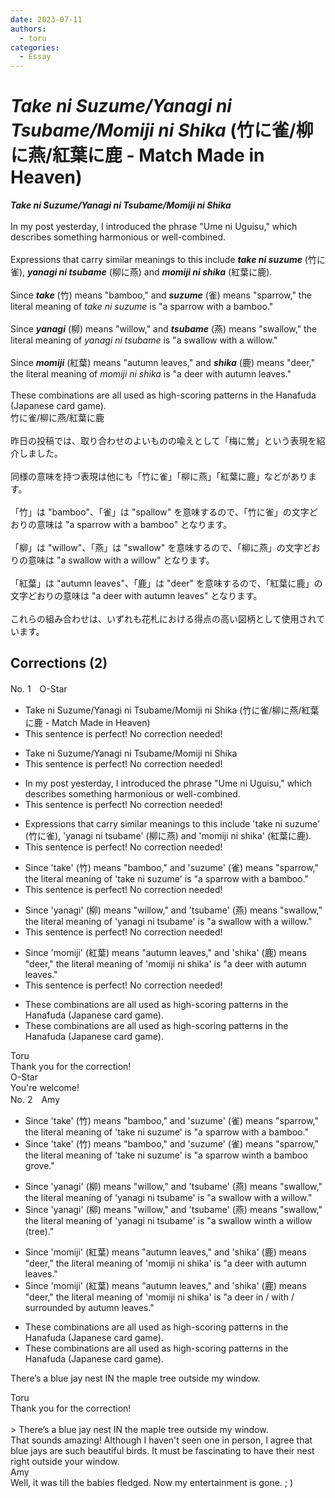 ```yaml
---
date: 2023-07-11
authors:
  - toru
categories:
  - Essay
---
```


<h1 id="subject_show"><strong><em>Take ni Suzume/Yanagi ni Tsubame/Momiji ni Shika</strong></em> (竹に雀/柳に燕/紅葉に鹿 - Match Made in Heaven)</h1>
<div class="date" hidden>Jul 11, 2023 11:48</div>
<div id="post"><div id="body_show_ori">
<strong><em>Take ni Suzume/Yanagi ni Tsubame/Momiji ni Shika</strong></em><br/><br/>In my post yesterday, I introduced the phrase "Ume ni Uguisu," which describes something harmonious or well-combined.<br/><br/>Expressions that carry similar meanings to this include <strong><em>take ni suzume</em></strong> (竹に雀), <strong><em>yanagi ni tsubame</em></strong> (柳に燕) and <strong><em>momiji ni shika</em></strong> (紅葉に鹿).<br/><br/>Since <strong><em>take</em></strong> (竹) means "bamboo," and <strong><em>suzume</em></strong> (雀) means "sparrow," the literal meaning of <em>take ni suzume</em> is "a sparrow with a bamboo."<br/><br/>Since <strong><em>yanagi</em></strong> (柳) means "willow," and <strong><em>tsubame</em></strong> (燕) means "swallow," the literal meaning of <em>yanagi ni tsubame</em> is "a swallow with a willow."<br/><br/>Since <strong><em>momiji</em></strong> (紅葉) means "autumn leaves," and <strong><em>shika</em></strong> (鹿) means "deer," the literal meaning of <em>momiji ni shika</em> is "a deer with autumn leaves."<br/><br/>These combinations are all used as high-scoring patterns in the Hanafuda (Japanese card game).
</div></div>

<!-- more -->

<div id="post_ja"><div id="body_show_mo">
竹に雀/柳に燕/紅葉に鹿<br/><br/>昨日の投稿では、取り合わせのよいものの喩えとして「梅に鶯」という表現を紹介しました。<br/><br/>同様の意味を持つ表現は他にも「竹に雀」「柳に燕」「紅葉に鹿」などがあります。<br/><br/>「竹」は "bamboo"、「雀」は "spallow" を意味するので、「竹に雀」の文字どおりの意味は "a sparrow with a bamboo" となります。<br/><br/>「柳」は "willow"、「燕」は "swallow" を意味するので、「柳に燕」の文字どおりの意味は "a swallow with a willow" となります。<br/><br/>「紅葉」は "autumn leaves"、「鹿」は "deer" を意味するので、「紅葉に鹿」の文字どおりの意味は "a deer with autumn leaves" となります。<br/><br/>これらの組み合わせは、いずれも花札における得点の高い図柄として使用されています。
</div></div>

## Corrections (2)
<div id="block"><div class="first_name"> No. 1　<span class="just_name">O-Star</span></div><div id="block2">
<ul class="correction_field">
<li class="incorrect">Take ni Suzume/Yanagi ni Tsubame/Momiji ni Shika (竹に雀/柳に燕/紅葉に鹿 - Match Made in Heaven)</li>
<li class="corrected perfect">This sentence is perfect! No correction needed!</li>
</ul>
<ul class="correction_field">
<li class="incorrect">Take ni Suzume/Yanagi ni Tsubame/Momiji ni Shika</li>
<li class="corrected perfect">This sentence is perfect! No correction needed!</li>
</ul>
<ul class="correction_field">
<li class="incorrect">In my post yesterday, I introduced the phrase "Ume ni Uguisu," which describes something harmonious or well-combined.</li>
<li class="corrected perfect">This sentence is perfect! No correction needed!</li>
</ul>
<ul class="correction_field">
<li class="incorrect">Expressions that carry similar meanings to this include 'take ni suzume' (竹に雀), 'yanagi ni tsubame' (柳に燕) and 'momiji ni shika' (紅葉に鹿).</li>
<li class="corrected perfect">This sentence is perfect! No correction needed!</li>
</ul>
<ul class="correction_field">
<li class="incorrect">Since 'take' (竹) means "bamboo," and 'suzume' (雀) means "sparrow," the literal meaning of 'take ni suzume' is "a sparrow with a bamboo."</li>
<li class="corrected perfect">This sentence is perfect! No correction needed!</li>
</ul>
<ul class="correction_field">
<li class="incorrect">Since 'yanagi' (柳) means "willow," and 'tsubame' (燕) means "swallow," the literal meaning of 'yanagi ni tsubame' is "a swallow with a willow."</li>
<li class="corrected perfect">This sentence is perfect! No correction needed!</li>
</ul>
<ul class="correction_field">
<li class="incorrect">Since 'momiji' (紅葉) means "autumn leaves," and 'shika' (鹿) means "deer," the literal meaning of 'momiji ni shika' is "a deer with autumn leaves."</li>
<li class="corrected perfect">This sentence is perfect! No correction needed!</li>
</ul>
<ul class="correction_field">
<li class="incorrect">These combinations are all used as high-scoring patterns in the Hanafuda (Japanese card game).</li>
<li class="corrected correct">
These combinations are all used as high-scoring patterns in <span class="f_gray"><span class="sline">the </span></span>Hanafuda (Japanese card game).
</li>
</ul>
</div><div class="name"><span class="just_name">Toru</span><br>
Thank you for the correction!
</div>
<div class="name"><span class="just_name">O-Star</span><br>
You're welcome!
</div>
</div>
<div id="block"><div class="first_name"> No. 2　<span class="just_name">Amy</span></div><div id="block2">
<ul class="correction_field">
<li class="incorrect">Since 'take' (竹) means "bamboo," and 'suzume' (雀) means "sparrow," the literal meaning of 'take ni suzume' is "a sparrow with a bamboo."</li>
<li class="corrected correct">
Since 'take' (竹) means "bamboo," and 'suzume' (雀) means "sparrow," the literal meaning of 'take ni suzume' is "a sparrow <span class="f_gray"><span class="sline">w</span></span>i<span class="f_red">n</span><span class="f_gray"><span class="sline">th</span></span> a bamboo<span class="f_red"> grove</span><span class="f_gray"><span class="sline">.</span></span>"
</li>
</ul>
<ul class="correction_field">
<li class="incorrect">Since 'yanagi' (柳) means "willow," and 'tsubame' (燕) means "swallow," the literal meaning of 'yanagi ni tsubame' is "a swallow with a willow."</li>
<li class="corrected correct">
Since 'yanagi' (柳) means "willow," and 'tsubame' (燕) means "swallow," the literal meaning of 'yanagi ni tsubame' is "a swallow <span class="f_gray"><span class="sline">w</span></span>i<span class="f_red">n</span><span class="f_gray"><span class="sline">th</span></span> a willow<span class="f_red"> (tree)</span>."
</li>
</ul>
<ul class="correction_field">
<li class="incorrect">Since 'momiji' (紅葉) means "autumn leaves," and 'shika' (鹿) means "deer," the literal meaning of 'momiji ni shika' is "a deer with autumn leaves."</li>
<li class="corrected correct">
Since 'momiji' (紅葉) means "autumn leaves," and 'shika' (鹿) means "deer," the literal meaning of 'momiji ni shika' is "a deer <span class="f_red">in / </span>with <span class="f_red">/ surrounded by </span>autumn leaves."
</li>
</ul>
<ul class="correction_field">
<li class="incorrect">These combinations are all used as high-scoring patterns in the Hanafuda (Japanese card game).</li>
<li class="corrected correct">
These combinations are all used as high-scoring patterns in <span class="f_gray"><span class="sline">the </span></span>Hanafuda (Japanese card game).
</li>
</ul>
<p class="comment_small">
 There’s a blue jay nest IN the maple tree outside my window.
</p>

</div><div class="name"><span class="just_name">Toru</span><br>
Thank you for the correction!<br/><br/>&gt; There’s a blue jay nest IN the maple tree outside my window.<br/>That sounds amazing! Although I haven't seen one in person, I agree that blue jays are such beautiful birds. It must be fascinating to have their nest right outside your window.
</div>
<div class="name"><span class="just_name">Amy</span><br>
Well, it was till the babies fledged. Now my entertainment is gone. ; ) 
</div>
</div>
